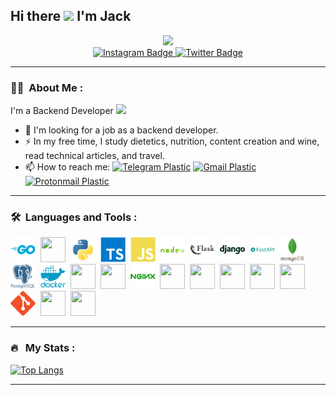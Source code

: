 ## Hi there <img src="https://media.giphy.com/media/hvRJCLFzcasrR4ia7z/giphy.gif" width="30"/> I'm Jack

<div align="center">
  <img src="https://media.giphy.com/media/qgQUggAC3Pfv687qPC/giphy.gif" width="230"/>
</div>
<div id="badges" align="center">
  <a href="https://www.instagram.com/pchchv">
    <img src="https://img.shields.io/badge/Instagram-E4405F?style=for-the-badge&logo=instagram&logoColor=white" alt="Instagram Badge"/>
  </a>
  <a href="https://www.twitter.com/pchchv">
    <img src="https://img.shields.io/badge/Twitter-blue?style=for-the-badge&logo=twitter&logoColor=white" alt="Twitter Badge"/>
  </a>
</div>

---

### :man_technologist: &nbsp;About Me :

I'm a Backend Developer <img src="https://media.giphy.com/media/WUlplcMpOCEmTGBtBW/giphy.gif" width="30">
- 🌱 I'm looking for a job as a backend developer.
- ⚡ In my free time, I study dietetics, nutrition, content creation and wine, read technical articles, and travel.
- 📫 How to reach me: [![Telegram Plastic](https://img.shields.io/badge/Telegram-blue?style=plastic&logo=telegram&logoColor=white)](https://t.me/pchchv) [![Gmail Plastic](https://img.shields.io/badge/Gmail-D14836?style=plastic&logo=gmail&logoColor=white)](mailto:ipchchv@gmail.com) [![Protonmail Plastic](https://img.shields.io/badge/ProtonMail-8B89CC?style=plastic&logo=protonmail&logoColor=white)](mailto:pchchv@proton.me)

---

### 🛠 &nbsp;Languages and Tools :
<p>
  <img src="https://github.com/devicons/devicon/blob/master/icons/go/go-original-wordmark.svg" width="40" height="40"/>&nbsp;
  <img src="https://cdn.jsdelivr.net/gh/devicons/devicon/icons/rust/rust-plain.svg" width="40" height="40"/>&nbsp;
  <img src="https://github.com/devicons/devicon/blob/master/icons/python/python-original.svg" width="40" height="40"/>&nbsp;
  <img src="https://github.com/devicons/devicon/blob/master/icons/typescript/typescript-plain.svg" width="40" height="40"/>&nbsp;
  <img src="https://github.com/devicons/devicon/blob/master/icons/javascript/javascript-plain.svg" width="40" height="40"/>&nbsp;
  <img src="https://github.com/devicons/devicon/blob/master/icons/nodejs/nodejs-plain-wordmark.svg" width="40" height="40"/>&nbsp;
  <img src="https://github.com/devicons/devicon/blob/master/icons/flask/flask-original-wordmark.svg" width="40" height="40"/>&nbsp;
  <img src="https://github.com/devicons/devicon/blob/master/icons/django/django-plain-wordmark.svg" width="40" height="40"/>&nbsp;
  <img src="https://github.com/devicons/devicon/blob/master/icons/fastapi/fastapi-original-wordmark.svg" width="40" height="40"/>&nbsp;
  <img src="https://github.com/devicons/devicon/blob/master/icons/mongodb/mongodb-original-wordmark.svg" width="40" height="40"/>&nbsp;
  <img src="https://github.com/devicons/devicon/blob/master/icons/postgresql/postgresql-plain-wordmark.svg" width="40" height="40"/>&nbsp;
  <img src="https://github.com/devicons/devicon/blob/master/icons/docker/docker-plain-wordmark.svg" width="40" height="40"/>&nbsp;
  <img src="https://cdn.jsdelivr.net/gh/devicons/devicon/icons/digitalocean/digitalocean-original.svg" width="40" height="40"/>&nbsp;
  <img src="https://cdn.jsdelivr.net/gh/devicons/devicon/icons/heroku/heroku-original.svg" width="40" height="40"/>&nbsp;
  <img src="https://github.com/devicons/devicon/blob/master/icons/nginx/nginx-original.svg" width="40" height="40"/>&nbsp;
  <img src="https://cdn.jsdelivr.net/gh/devicons/devicon/icons/vscode/vscode-original.svg" width="40" height="40"/>&nbsp;
  <img src="https://cdn.jsdelivr.net/gh/devicons/devicon/icons/jetbrains/jetbrains-original.svg" width="40" height="40"/>&nbsp;
  <img src="https://cdn.jsdelivr.net/gh/devicons/devicon/icons/linux/linux-original.svg" width="40" height="40"/>&nbsp;
  <img src="https://cdn.jsdelivr.net/gh/devicons/devicon/icons/bash/bash-original.svg" width="40" height="40"/>&nbsp;
  <img src="https://cdn.jsdelivr.net/gh/devicons/devicon/icons/markdown/markdown-original.svg" width="40" height="40"/>&nbsp;
  <img src="https://github.com/devicons/devicon/blob/master/icons/git/git-original.svg" width="40" height="40"/>&nbsp;
  <img src="https://cdn.jsdelivr.net/gh/devicons/devicon/icons/github/github-original.svg" width="40" height="40"/>&nbsp;
  <img src="https://cdn.jsdelivr.net/gh/devicons/devicon/icons/gitlab/gitlab-original.svg" width="40" height="40"/>&nbsp;
</p>

---

### 🔥 &nbsp; My Stats :
[![Top Langs](https://github-readme-stats.vercel.app/api/top-langs/?username=pchchv&layout=compact&theme=nord&langs_count=8)](https://github.com/anuraghazra/github-readme-stats)

---
